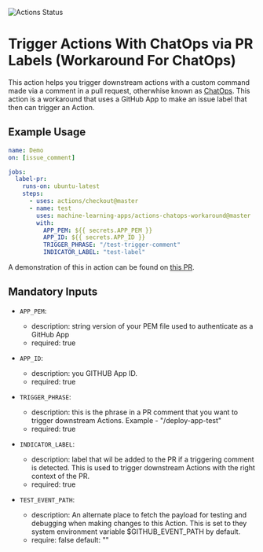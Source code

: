 ![Actions Status](https://github.com/machine-learning-apps/actions-chatops-workaround/workflows/Tests/badge.svg)

# Trigger Actions With ChatOps via PR Labels (Workaround For ChatOps)

This action helps you trigger downstream actions with a custom command made via a comment in a pull request, otherwhise known as [ChatOps](https://www.pagerduty.com/blog/what-is-chatops/).  This action is a workaround that uses a GitHub App to make an issue label that then can trigger an Action.

## Example Usage

```yaml
name: Demo
on: [issue_comment]

jobs:
  label-pr:
    runs-on: ubuntu-latest
    steps:
      - uses: actions/checkout@master
      - name: test
        uses: machine-learning-apps/actions-chatops-workaround@master
        with:
          APP_PEM: ${{ secrets.APP_PEM }}
          APP_ID: ${{ secrets.APP_ID }}
          TRIGGER_PHRASE: "/test-trigger-comment"
          INDICATOR_LABEL: "test-label"
```

A demonstration of this in action can be found on [this PR](https://github.com/machine-learning-apps/actions-chatops-workaround/pull/2).

## Mandatory Inputs

  - `APP_PEM`:
    - description: string version of your PEM file used to authenticate as a GitHub App
    - required: true

  - `APP_ID`:
    - description: you GITHUB App ID.
    - required: true

  - `TRIGGER_PHRASE`:
    - description: this is the phrase in a PR comment that you want to trigger downstream Actions.  Example - "/deploy-app-test"
    - required: true

  - `INDICATOR_LABEL`:
    - description: label that wil be added to the PR if a triggering comment is detected.  This is used to trigger downstream Actions with the right context of the PR.
    - required: true

  - `TEST_EVENT_PATH`:
    - description: An alternate place to fetch the payload for testing and debugging when making changes to this Action.  This is set to they system environment variable $GITHUB_EVENT_PATH by default.
    - require: false
    default: ""
